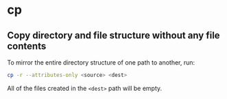 # cp

## Copy directory and file structure without any file contents

To mirror the entire directory structure of one path to another, run:

```sh
cp -r --attributes-only <source> <dest>
```

All of the files created in the `<dest>` path will be empty.

